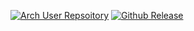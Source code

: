 [![Arch User Repsoitory](https://img.shields.io/aur/version/buildozer-bin)](https://aur.archlinux.org/packages/buildozer-bin)
[![Github Release](https://img.shields.io/github/v/release/bazelbuild/buildtools)](https://github.com/bazelbuild/buildtools)
